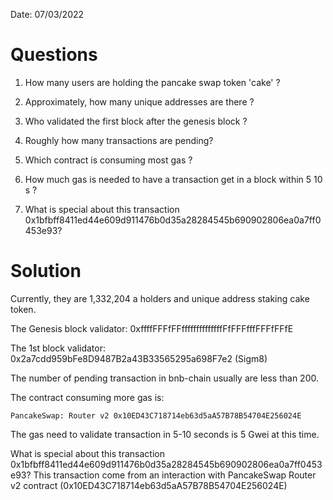 Date: 07/03/2022

# Questions
1. How many users are holding the pancake swap token 'cake' ?

2. Approximately, how many unique addresses are there ?

3. Who validated the first block after the genesis block ?

4. Roughly how many transactions are pending?

5. Which contract is consuming most gas ?

6. How much gas is needed to have a transaction get in a block within 5 10 s ?

7. What is special about this transaction 0x1bfbff8411ed44e609d911476b0d35a28284545b690902806ea0a7ff0453e93?



# Solution
Currently, they are 1,332,204 a holders and unique address staking cake token.

The Genesis block validator: 0xffffFFFfFFffffffffffffffFfFFFfffFFFfFFfE

The 1st block validator: 0x2a7cdd959bFe8D9487B2a43B33565295a698F7e2 (Sigm8)

The number of pending transaction in bnb-chain usually are less than 200.

The contract consuming more gas is:

```
PancakeSwap: Router v2 0x10ED43C718714eb63d5aA57B78B54704E256024E
```

The gas need to validate transaction in 5-10 seconds is 5 Gwei at this time.


What is special about this transaction 0x1bfbff8411ed44e609d911476b0d35a28284545b690902806ea0a7ff0453e93?
This transaction come from an interaction with  PancakeSwap Router v2 contract (0x10ED43C718714eb63d5aA57B78B54704E256024E)
